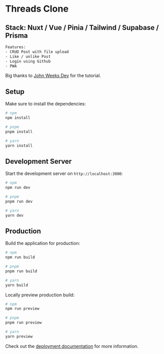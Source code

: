 # Threads Clone

## Stack: Nuxt / Vue / Pinia / Tailwind / Supabase / Prisma

```bash
Features: 
- CRUD Post with file upload
- Like / unlike Post 
- Login using Github
- PWA

```

Big thanks to [John Weeks Dev](https://www.youtube.com/@johnweeksdev) for the tutorial.

## Setup

Make sure to install the dependencies:

```bash
# npm
npm install

# pnpm
pnpm install

# yarn
yarn install
```

## Development Server

Start the development server on `http://localhost:3000`:

```bash
# npm
npm run dev

# pnpm
pnpm run dev

# yarn
yarn dev
```

## Production

Build the application for production:

```bash
# npm
npm run build

# pnpm
pnpm run build

# yarn
yarn build
```

Locally preview production build:

```bash
# npm
npm run preview

# pnpm
pnpm run preview

# yarn
yarn preview
```

Check out the [deployment documentation](https://nuxt.com/docs/getting-started/deployment) for more information.

